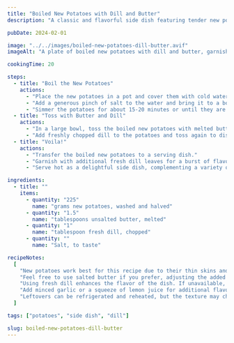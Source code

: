 ```yaml
---
title: "Boiled New Potatoes with Dill and Butter"
description: "A classic and flavorful side dish featuring tender new potatoes tossed with fresh dill and melted butter."

pubDate: 2024-02-01

image: "../../images/boiled-new-potatoes-dill-butter.avif"
imageAlt: "A plate of boiled new potatoes with dill and butter, garnished with fresh dill leaves"

cookingTime: 20

steps:
  - title: "Boil the New Potatoes"
    actions:
      - "Place the new potatoes in a pot and cover them with cold water."
      - "Add a generous pinch of salt to the water and bring it to a boil over medium-high heat."
      - "Simmer the potatoes for about 15-20 minutes or until they are fork-tender. Drain the potatoes and set aside."
  - title: "Toss with Butter and Dill"
    actions:
      - "In a large bowl, toss the boiled new potatoes with melted butter until they are evenly coated."
      - "Add freshly chopped dill to the potatoes and toss again to distribute the dill evenly."
  - title: "Voila!"
    actions:
      - "Transfer the boiled new potatoes to a serving dish."
      - "Garnish with additional fresh dill leaves for a burst of flavor and visual appeal."
      - "Serve hot as a delightful side dish, complementing a variety of main courses."

ingredients:
  - title: ""
    items:
      - quantity: "225"
        name: "grams new potatoes, washed and halved"
      - quantity: "1.5"
        name: "tablespoons unsalted butter, melted"
      - quantity: "1"
        name: "tablespoon fresh dill, chopped"
      - quantity: ""
        name: "Salt, to taste"

recipeNotes:
  [
    "New potatoes work best for this recipe due to their thin skins and creamy texture. You can use baby red or baby Yukon gold potatoes.",
    "Feel free to use salted butter if you prefer, adjusting the added salt accordingly. You can also use olive oil for a different flavor profile.",
    "Using fresh dill enhances the flavor of the dish. If unavailable, you can use dried dill, but reduce the quantity as dried herbs are more concentrated.",
    "Add minced garlic or a squeeze of lemon juice for additional flavor variations.",
    "Leftovers can be refrigerated and reheated, but the texture may change slightly. Enjoy them fresh for the best taste and texture.",
  ]

tags: ["potatoes", "side dish", "dill"]

slug: boiled-new-potatoes-dill-butter
---
```

